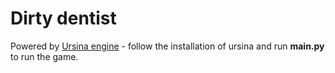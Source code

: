 # Dirty dentist

Powered by [Ursina engine](https://www.ursinaengine.org/) - follow the installation of ursina and run **main.py** to run the game.
